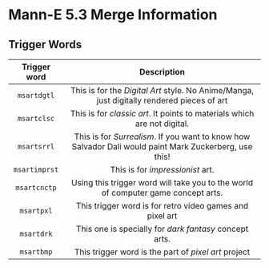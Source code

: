# Mann-E 5.3 Merge Information

## Trigger Words 

| Trigger word | Description |
|:------------:|:------------------:|
|`msartdgtl` | This is for the _Digital Art_ style. No Anime/Manga, just digitally rendered pieces of art |
| `msartclsc` | This is for _classic art_. It points to materials which are not digital. |
| `msartsrrl` | This is for _Surrealism_. If you want to know how Salvador Dali would paint Mark Zuckerberg, use this! |
| `msartimprst` | This is for _impressionist_ art. |
| `msartcnctp` | Using this trigger word will take you to the world of computer game concept arts. |
| `msartpxl` | This trigger word is for retro video games and pixel art |
| `msartdrk` | This one is specially for _dark fantasy_ concept arts. |
| `msartbmp` | This trigger word is the part of _pixel art_ project |